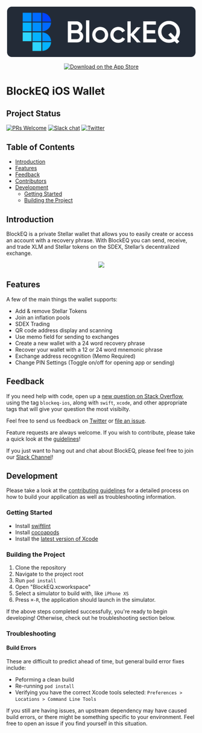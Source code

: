 
<p align="center">
  <a style="" href="https://blockeq.com/">
    <img alt="BlockEQ" title="BlockEQ" src="docs/logo.png" width="500">
  </a>
</p>

<p align="center">
  <a href="https://itunes.apple.com/us/app/blockeq/id1398109403?mt=8">
    <img alt="Download on the App Store" title="App Store" src="https://i.imgur.com/0n2zqHD.png" width="140">
  </a>
</p>

# BlockEQ iOS Wallet

## Project Status
[![PRs Welcome](https://img.shields.io/badge/PRs-welcome-brightgreen.svg?style=flat-square)](https://makeapullrequest.com)
[![Slack chat](https://img.shields.io/badge/chat-on_slack-004FB9.svg?style=flat-square&logo=slack)](https://blockeq.slack.com)
[![Twitter](https://img.shields.io/twitter/url/https/github.com/block-equity/stellar-ios-wallet.svg?style=social)](https://twitter.com/block_eq)

## Table of Contents
- [Introduction](#introduction)
- [Features](#features)
- [Feedback](#feedback)
- [Contributors](#contributors)
- [Development](#development)
  - [Getting Started](#getting-started)
  - [Building the Project](#building-the-project)

## Introduction
BlockEQ is a private Stellar wallet that allows you to easily create or access an account with a recovery phrase. With BlockEQ you can send, receive, and trade XLM and Stellar tokens on the SDEX, Stellar’s decentralized exchange.

<p align="center">
  <img src ="https://blockeq.com/01d2b4822d66a99ac60aebf2f046b459.png" width=350>
</p>

## Features

A few of the main things the wallet supports:

* Add & remove Stellar Tokens
* Join an inflation pools
* SDEX Trading
* QR code address display and scanning
* Use memo field for sending to exchanges
* Create a new wallet with a 24 word recovery phrase
* Recover your wallet with a 12 or 24 word mnemonic phrase
* Exchange address recognition (Memo Required)
* Change PIN Settings (Toggle on/off for opening app or sending)

## Feedback

If you need help with code, open up a [new question on Stack Overflow](https://stackoverflow.com/tags/blockeq-ios), using the tag `blockeq-ios`, along with `swift`, `xcode`, and other appropriate tags that will give your question the most visibilty.

Feel free to send us feedback on [Twitter](https://twitter.com/block_eq) or [file an issue](https://github.com/block-equity/stellar-ios-wallet/issues/new). 

Feature requests are always welcome. If you wish to contribute, please take a quick look at the [guidelines](./CONTRIBUTING.md)!

If you just want to hang out and chat about BlockEQ, please feel free to join our [Slack Channel](https://blockeq.slack.com)!

## Development
Please take a look at the [contributing guidelines](./CONTRIBUTING.md) for a detailed process on how to build your application as well as troubleshooting information.

### Getting Started
* Install [swiftlint](https://github.com/realm/SwiftLint)
* Install [cocoapods](https://cocoapods.org)
* Install the [latest version of Xcode](https://developer.apple.com)

### Building the Project
1. Clone the repository
2. Navigate to the project root
3. Run `pod install`
4. Open "BlockEQ.xcworkspace"
5. Select a simulator to build with, like `iPhone XS`
6. Press `⌘-R`, the application should launch in the simulator.

If the above steps completed successfully, you're ready to begin developing! Otherwise, check out he troubleshooting section below.

### Troubleshooting

#### Build Errors
These are difficult to predict ahead of time, but general build error fixes include:
* Peforming a clean build
* Re-running `pod install`
* Verifying you have the correct Xcode tools selected: `Preferences > Locations > Command Line Tools`

If you still are having issues, an upstream dependency may have caused build errors, or there might be something specific to your environment. Feel free to open an issue if you find yourself in this situation.